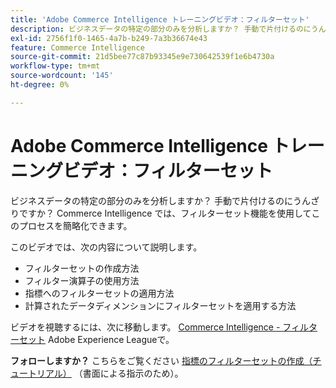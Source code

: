 ```yaml
---
title: 'Adobe Commerce Intelligence トレーニングビデオ：フィルターセット'
description: ビジネスデータの特定の部分のみを分析しますか？ 手動で片付けるのにうんざりですか？ Adobe Commerce Intelligence では、フィルターセット機能を使用してこのプロセスを簡略化できます。
exl-id: 2756f1f0-1465-4a7b-b249-7a3b36674e43
feature: Commerce Intelligence
source-git-commit: 21d5bee77c87b93345e9e730642539f1e6b4730a
workflow-type: tm+mt
source-wordcount: '145'
ht-degree: 0%

---
```


# Adobe Commerce Intelligence トレーニングビデオ：フィルターセット

ビジネスデータの特定の部分のみを分析しますか？ 手動で片付けるのにうんざりですか？ Commerce Intelligence では、フィルターセット機能を使用してこのプロセスを簡略化できます。

このビデオでは、次の内容について説明します。

* フィルターセットの作成方法
* フィルター演算子の使用方法
* 指標へのフィルターセットの適用方法
* 計算されたデータディメンションにフィルターセットを適用する方法

ビデオを視聴するには、次に移動します。 [Commerce Intelligence - フィルターセット](/docs/commerce-learn/tutorials/business-intelligence/filter-sets.html) Adobe Experience Leagueで。

**フォローしますか？** こちらをご覧ください [指標のフィルターセットの作成（チュートリアル）](/docs/commerce-business-intelligence/mbi/build/reports/ess-manage-data-filters.html) （書面による指示のため）。
